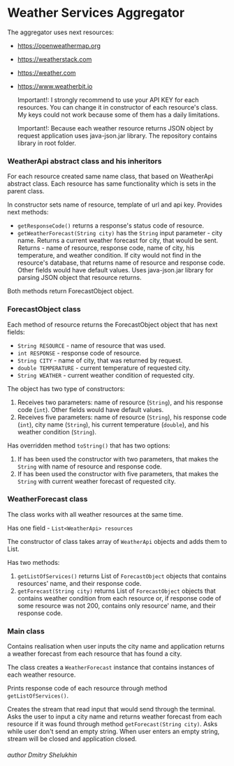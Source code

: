 # Weather Services Aggregator

The aggregator uses next resources:
- https://openweathermap.org
- https://weatherstack.com
- https://weather.com
- https://www.weatherbit.io
    
    
    Important!: I strongly recommend to use your API KEY for each resources. You can change it in constructor of each resource's class.
    My keys could not work because some of them has a daily limitations.
    
    Important!: Because each weather resource returns JSON object by request application uses java-json.jar library. The repository contains library in root folder.

### WeatherApi abstract class and his inheritors
    
For each resource created same name class, that based on WeatherApi abstract class. Each resource has same functionality which is sets in the parent class.

In constructor sets name of resource, template of url and api key.
Provides next methods:
- `getResponseCode()` returns a response's status code of resource.
- `getWeatherForecast(String city)` has the `String` input parameter - city name. Returns a current weather forecast for city, that would be sent. Returns - name of resource, response code, name of city, his temperature, and weather condition. If city would not find in the resource's database, that returns name of resource and response code. Other fields would have default values. Uses java-json.jar library for parsing JSON object that resource returns.

Both methods return ForecastObject object.

### ForecastObject class

Each method of resource returns the ForecastObject object that has next fields:
- `String RESOURCE` - name of resource that was used.
- `int RESPONSE` - response code of resource.
- `String CITY` - name of city, that was returned by request.
- `double TEMPERATURE` - current temperature of requested city.
- `String WEATHER` - current weather condition of requested city.

The object has two type of constructors:
1. Receives two parameters: name of resource (`String`), and his response code (`int`). Other fields would have default values.
2. Receives five parameters: name of resource (`String`), his response code (`int`), city name (`String`), his current temperature (`double`), and his weather condition (`String`).

Has overridden method `toString()` that has two options:
1. If has been used the constructor with two parameters, that makes the `String` with name of resource and response code.
2. If has been used the constructor with five parameters, that makes the `String` with current weather forecast of requested city.

### WeatherForecast class

The class works with all weather resources at the same time.

Has one field - `List<WeatherApi> resources`

The constructor of class takes array of `WeatherApi` objects and adds them to List.

Has two methods:
1. `getListOfServices()` returns List of `ForecastObject` objects that contains resources' name, and their response code.
2. `getForecast(String city)` returns List of `ForecastObject` objects that contains weather condition from each resource or, if response code of some resource was not 200, contains only resource' name, and their response code.

### Main class

Contains realisation when user inputs the city name and application returns a weather forecast from each resource that has found a city.

The class creates a `WeatherForecast` instance that contains instances of each weather resource.

Prints response code of each resource through method `getListOfServices()`.

Creates the stream that read input that would send through the terminal. Asks the user to input a city name and returns weather forecast from each resource if it was found through method `getForecast(String city)`. Asks while user don't send an empty string. When user enters an empty string, stream will be closed and application closed.


###### author Dmitry Shelukhin